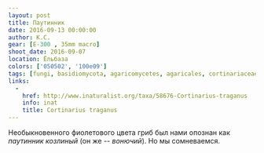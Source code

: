 ```yaml
---
layout: post
title: Паутинник
date: 2016-09-13 00:00:00
author: К.С.
gear: [E-300 , 35mm macro]
shoot_date: 2016-09-07
location: Ёльбаза
colors: ['050502', '100e09']
tags: [fungi, basidiomycota, agaricomycetes, agaricales, cortinariaceae, cortinarius, cortinarius traganus]
links:
  -
    href: http://www.inaturalist.org/taxa/58676-Cortinarius-traganus
    info: inat
    title: Cortinarius traganus
---
```


Необыкновенного фиолетового цвета гриб был нами опознан как _паутинник козлиный_ (он же -- _вонючий_). Но мы сомневаемся.
